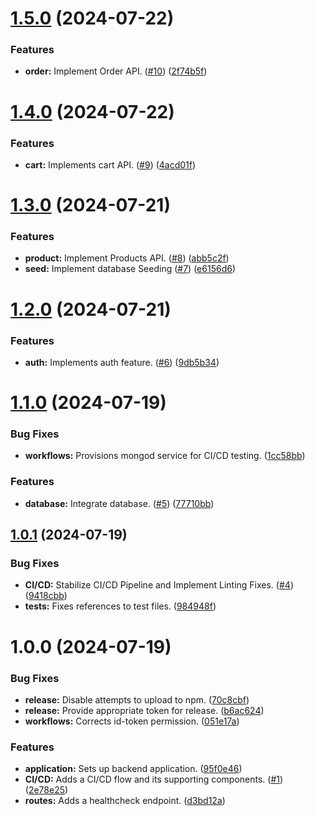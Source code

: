 # [1.5.0](https://github.com/mango-habanero/jp-backend/compare/v1.4.0...v1.5.0) (2024-07-22)

### Features

-   **order:** Implement Order API. ([#10](https://github.com/mango-habanero/jp-backend/issues/10)) ([2f74b5f](https://github.com/mango-habanero/jp-backend/commit/2f74b5ff8f9e85a5a251f190796a3b04768715da))

# [1.4.0](https://github.com/mango-habanero/jp-backend/compare/v1.3.0...v1.4.0) (2024-07-22)

### Features

-   **cart:** Implements cart API. ([#9](https://github.com/mango-habanero/jp-backend/issues/9)) ([4acd01f](https://github.com/mango-habanero/jp-backend/commit/4acd01f98ca5b46a9efc85bf9b4a95c8105c0a18))

# [1.3.0](https://github.com/mango-habanero/jp-backend/compare/v1.2.0...v1.3.0) (2024-07-21)

### Features

-   **product:** Implement Products API. ([#8](https://github.com/mango-habanero/jp-backend/issues/8)) ([abb5c2f](https://github.com/mango-habanero/jp-backend/commit/abb5c2fd5b544fd15a6a35333b4c51c6613583aa))
-   **seed:** Implement database Seeding ([#7](https://github.com/mango-habanero/jp-backend/issues/7)) ([e6156d6](https://github.com/mango-habanero/jp-backend/commit/e6156d6400c89a205d5eb905f8ff4de33ed532ef))

# [1.2.0](https://github.com/mango-habanero/jp-backend/compare/v1.1.0...v1.2.0) (2024-07-21)

### Features

-   **auth:** Implements auth feature. ([#6](https://github.com/mango-habanero/jp-backend/issues/6)) ([9db5b34](https://github.com/mango-habanero/jp-backend/commit/9db5b342c0a1e9c8120fe70d6f1a69c18e6c8533))

# [1.1.0](https://github.com/mango-habanero/jp-backend/compare/v1.0.1...v1.1.0) (2024-07-19)

### Bug Fixes

-   **workflows:** Provisions mongod service for CI/CD testing. ([1cc58bb](https://github.com/mango-habanero/jp-backend/commit/1cc58bb3a80ac5e3e4fa4b328e3707653be40ed7))

### Features

-   **database:** Integrate database. ([#5](https://github.com/mango-habanero/jp-backend/issues/5)) ([77710bb](https://github.com/mango-habanero/jp-backend/commit/77710bbde22484953a84b780bafa5a7326ed6097))

## [1.0.1](https://github.com/mango-habanero/jp-backend/compare/v1.0.0...v1.0.1) (2024-07-19)

### Bug Fixes

-   **CI/CD:** Stabilize CI/CD Pipeline and Implement Linting Fixes. ([#4](https://github.com/mango-habanero/jp-backend/issues/4)) ([9418cbb](https://github.com/mango-habanero/jp-backend/commit/9418cbbfd5b6d48c626beecda280d571de81d9c8))
-   **tests:** Fixes references to test files. ([984948f](https://github.com/mango-habanero/jp-backend/commit/984948ff804ea28cf7f5505a9bd0845fe1f3046b))

# 1.0.0 (2024-07-19)

### Bug Fixes

-   **release:** Disable attempts to upload to npm. ([70c8cbf](https://github.com/mango-habanero/jp-backend/commit/70c8cbfc6ba3b4257a93e6e160e316e9308bd64b))
-   **release:** Provide appropriate token for release. ([b6ac624](https://github.com/mango-habanero/jp-backend/commit/b6ac624486d1e9551f5bb7a588ff551f44858737))
-   **workflows:** Corrects id-token permission. ([051e17a](https://github.com/mango-habanero/jp-backend/commit/051e17a4bc75523e79d1bdf1314bf7852b1183de))

### Features

-   **application:** Sets up backend application. ([95f0e46](https://github.com/mango-habanero/jp-backend/commit/95f0e469b4d92bc340d994e84a2df31cbc045455))
-   **CI/CD:** Adds a CI/CD flow and its supporting components. ([#1](https://github.com/mango-habanero/jp-backend/issues/1)) ([2e78e25](https://github.com/mango-habanero/jp-backend/commit/2e78e25d1f035e4539b32975eeb8dea2c63595b3))
-   **routes:** Adds a healthcheck endpoint. ([d3bd12a](https://github.com/mango-habanero/jp-backend/commit/d3bd12a38bdc010cdc14b518b462e8a758e2835a))

